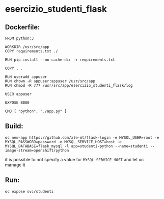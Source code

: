 # esercizio_studenti_flask

## Dockerfile:

```
FROM python:3

WORKDIR /usr/src/app
COPY requirements.txt ./

RUN pip install --no-cache-dir -r requirements.txt

COPY . .

RUN useradd appuser
RUN chown -R appuser:appuser /usr/src/app
RUN chmod -R 777 /usr/src/app/esercizio_studenti_flask/log

USER appuser

EXPOSE 8080

CMD [ "python", "./app.py" ]

```

## Build:
```
oc new-app https://github.com/ale-mt/flask-login -e MYSQL_USER=root -e MYSQL_PASSWORD=password -e MYSQL_SERVICE_HOST=host -e MYSQL_DATABASE=flask_mysql -l app=studenti-python --name=studenti --image-stream=openshift/python
```

it is possible to not specify a value for ```MYSQL_SERVICE_HOST``` and let oc manage it

## Run:
```
oc expose svc/studenti
```
